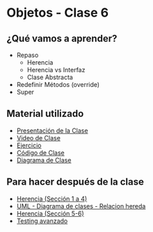 # Objetos - Clase 6

## ¿Qué vamos a aprender?

* Repaso
    * Herencia
    * Herencia vs Interfaz
    * Clase Abstracta
* Redefinir Métodos (override)
* Super

## Material utilizado

* [Presentación de la Clase](https://docs.google.com/presentation/d/18NTG5rpBMhwMTCpqd_i2o1lkuAdxnGwzuOMl5UmzxKg)
* [Video de Clase](https://youtu.be/2cGKLUb19hU)
* [Ejercicio](https://docs.google.com/document/d/12Zz18WFOv4hVYSCtKFg4TPpQY6xi9zoDXtTYRCGnOL4/)
* [Código de Clase](https://github.com/pdep-st/seguimiento/tree/main/seguimiento/2024/objetos/practica/clase6)
* [Diagrama de Clase](https://github.com/pdep-st/seguimiento/tree/main/seguimiento/2024/objetos/practica/clase6/diagrama.txt)

## Para hacer después de la clase

* [Herencia (Sección 1 a 4)](https://docs.google.com/document/d/1KdG7NrKPgPh4bAcyLuDG2G1iWP7Ze2GFs91qzlvDKqI)
* [UML - Diagrama de clases - Relacion hereda](https://docs.google.com/document/d/1eXLlNppAX-7E2M8Xxs0MCckdn4XVEYmeQNaS_E1RqTc/edit#heading=h.6nrwrydyldy9)
* [Herencia (Sección 5-6)](https://docs.google.com/document/d/1KdG7NrKPgPh4bAcyLuDG2G1iWP7Ze2GFs91qzlvDKqI)
* [Testing avanzado](https://docs.google.com/document/d/1caDE_mlP1QMfzyVpyvh-tKshjAeYLXBkXDYrTX5zFUI)